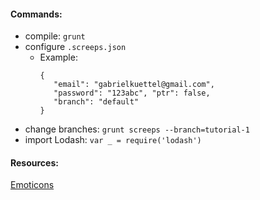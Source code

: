 #### Commands:

-  compile: `grunt`
-  configure `.screeps.json`
   -  Example:
      ```
      {
         "email": "gabrielkuettel@gmail.com",
         "password": "123abc", "ptr": false,
         "branch": "default"
      }
      ```
-  change branches: `grunt screeps --branch=tutorial-1`
-  import Lodash: `var _ = require('lodash')`

#### Resources:

[Emoticons](https://emojipedia.org)
